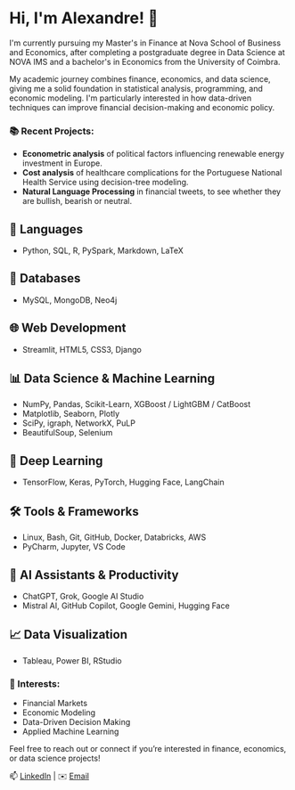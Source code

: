 # Hi, I'm Alexandre! 👋

I'm currently pursuing my Master's in Finance at Nova School of Business and Economics, after completing a postgraduate degree in Data Science at NOVA IMS and a bachelor's in Economics from the University of Coimbra.

My academic journey combines finance, economics, and data science, giving me a solid foundation in statistical analysis, programming, and economic modeling. I'm particularly interested in how data-driven techniques can improve financial decision-making and economic policy.

### 📚 Recent Projects:

* **Econometric analysis** of political factors influencing renewable energy investment in Europe.
* **Cost analysis** of healthcare complications for the Portuguese National Health Service using decision-tree modeling.
* **Natural Language Processing** in financial tweets, to see whether they are bullish, bearish or neutral.

## 🧠 Languages

- Python, SQL, R, PySpark, Markdown, LaTeX

## 📂 Databases

- MySQL, MongoDB, Neo4j

## 🌐 Web Development

- Streamlit, HTML5, CSS3, Django

## 📊 Data Science & Machine Learning

- NumPy, Pandas, Scikit-Learn, XGBoost / LightGBM / CatBoost
- Matplotlib, Seaborn, Plotly
- SciPy, igraph, NetworkX, PuLP
- BeautifulSoup, Selenium

## 🫧 Deep Learning

- TensorFlow, Keras, PyTorch, Hugging Face, LangChain

## 🛠️ Tools & Frameworks

- Linux, Bash, Git, GitHub, Docker, Databricks, AWS
- PyCharm, Jupyter, VS Code

## 🤖 AI Assistants & Productivity

- ChatGPT, Grok, Google AI Studio
- Mistral AI, GitHub Copilot, Google Gemini, Hugging Face

## 📈 Data Visualization

- Tableau, Power BI, RStudio

### 🚀 Interests:

* Financial Markets
* Economic Modeling
* Data-Driven Decision Making
* Applied Machine Learning

Feel free to reach out or connect if you’re interested in finance, economics, or data science projects!

📫 [LinkedIn](https://www.linkedin.com/in/alexandregsg/) | ✉️ [Email](mailto:alexandregentil1010@gmail.com)

